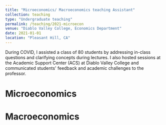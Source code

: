 ```yaml
---
title: "Microeconomics/ Macroeconomics teaching Assistant"
collection: teaching
type: "Undergraduate teaching"
permalink: /teaching/2021-microecon
venue: "Diablo Valley College, Economics Department"
date: 2021-01-01
location: "Pleasant Hill, CA"
---
```


During COVID, I assisted a class of 80 students by addressing in-class questions and clarifying concepts during lectures. I also hosted sessions at the Academic Support Center (ACS) at Diablo Valley College and communicated students' feedback and academic challenges to the professor.

Microeconomics
======

Macroeconomics 
======


